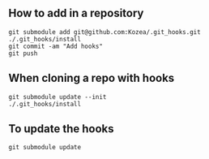 How to add in a repository
--------------------------

    git submodule add git@github.com:Kozea/.git_hooks.git
    ./.git_hooks/install
    git commit -am "Add hooks"
    git push


When cloning a repo with hooks
------------------------------

    git submodule update --init
    ./.git_hooks/install


To update the hooks
-------------------

    git submodule update


